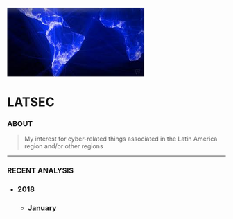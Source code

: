![](https://github.com/PRGHST/latsec/blob/master/sources/images/lat.jpeg)
# LATSEC
### ABOUT
> My interest for cyber-related things associated in the Latin America region and/or other regions
---
### RECENT ANALYSIS
* ### 2018
  * ### [January](../blob/master/analytics/2018/jan)
